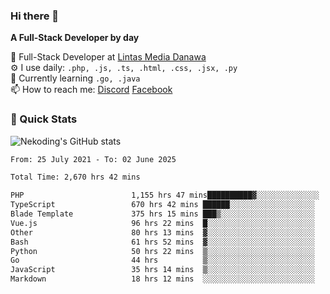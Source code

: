 ### Hi there 👋

**A Full-Stack Developer by day**

🔭 Full-Stack Developer at [Lintas Media Danawa](https://www.lintasmediadanawa.com/)  
⚙️ I use daily: `.php, .js, .ts, .html, .css, .jsx, .py`  
🌱 Currently learning `.go, .java`  
📫 How to reach me: [Discord](https://discordapp.com/users/984448732999327766)  [Facebook](https://fb.me/tyvandi)  

### 🚀 Quick Stats  

![Nekoding's GitHub stats](https://github-readme-stats.vercel.app/api?username=nekoding&show_icons=true)

<!--START_SECTION:waka-->

```txt
From: 25 July 2021 - To: 02 June 2025

Total Time: 2,670 hrs 42 mins

PHP                        1,155 hrs 47 mins██████████▓░░░░░░░░░░░░░░   42.01 %
TypeScript                 670 hrs 42 mins ██████░░░░░░░░░░░░░░░░░░░   24.38 %
Blade Template             375 hrs 15 mins ███▒░░░░░░░░░░░░░░░░░░░░░   13.64 %
Vue.js                     96 hrs 22 mins  █░░░░░░░░░░░░░░░░░░░░░░░░   03.50 %
Other                      80 hrs 13 mins  ▓░░░░░░░░░░░░░░░░░░░░░░░░   02.92 %
Bash                       61 hrs 52 mins  ▓░░░░░░░░░░░░░░░░░░░░░░░░   02.25 %
Python                     50 hrs 22 mins  ▒░░░░░░░░░░░░░░░░░░░░░░░░   01.83 %
Go                         44 hrs          ▒░░░░░░░░░░░░░░░░░░░░░░░░   01.60 %
JavaScript                 35 hrs 14 mins  ▒░░░░░░░░░░░░░░░░░░░░░░░░   01.28 %
Markdown                   18 hrs 12 mins  ░░░░░░░░░░░░░░░░░░░░░░░░░   00.66 %
```

<!--END_SECTION:waka-->

<!--
**nekoding/nekoding** is a ✨ _special_ ✨ repository because its `README.md` (this file) appears on your GitHub profile.

Here are some ideas to get you started:

- 🔭 I’m currently working on ...
- 🌱 I’m currently learning ...
- 👯 I’m looking to collaborate on ...
- 🤔 I’m looking for help with ...
- 💬 Ask me about ...
- 📫 How to reach me: ...
- 😄 Pronouns: ...
- ⚡ Fun fact: ...
-->
